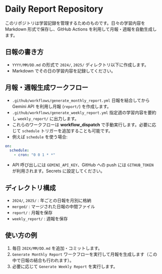 # Daily Report Repository

このリポジトリは学習記録を管理するためのものです。日々の学習内容を Markdown 形式で保存し、GitHub Actions を利用して月報・週報を自動生成します。

## 日報の書き方
- `YYYY/MM/DD.md` の形式で `2024/`, `2025/` ディレクトリ以下に作成します。
- Markdown でその日の学習内容を記録してください。

## 月報・週報生成ワークフロー
- `.github/workflows/generate_monthly_report.yml`
  日報を結合してから Gemini API を利用し月報 (`report/`) を作成します。
- `.github/workflows/generate_weekly_report.yml`
  指定週の学習内容を要約し `weekly_report/` に出力します。
- これらのワークフローは **workflow_dispatch** で手動実行します。必要に応じて `schedule` トリガーを追加することも可能です。
- 例えば `schedule` を使う場合:
```yaml
on:
  schedule:
    - cron: "0 0 1 * *"
```
- API 呼び出しには `GEMINI_API_KEY`、GitHub への push には `GITHUB_TOKEN` が利用されます。Secrets に設定してください。

## ディレクトリ構成
- `2024/`, `2025/` : 年ごとの日報を月別に格納
- `merged/` : マージされた日報の中間ファイル
- `report/` : 月報を保存
- `weekly_report/` : 週報を保存

## 使い方の例
1. 毎日 `202X/MM/DD.md` を追加・コミットします。
2. `Generate Monthly Report` ワークフローを実行して月報を生成します（この中で日報の結合も行われます）。
3. 必要に応じて `Generate Weekly Report` を実行します。

